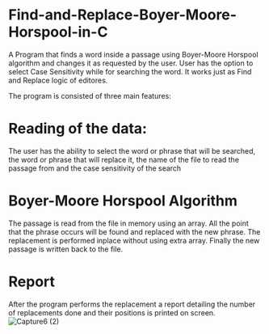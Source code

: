 # Find-and-Replace-Boyer-Moore-Horspool-in-C
A Program that finds a word inside a passage using Boyer-Moore Horspool algorithm and changes it as requested by the user. User has the option to select Case Sensitivity while for searching the word. It works just as Find and Replace logic of editores.<br/>

The program is consisted of three main features:<br/>
# Reading of the data:
The user has the ability to select the word or phrase that will be searched, the word or phrase that will replace it, the name of the file to read the passage from and the case sensitivity of the search

# Boyer-Moore Horspool Algorithm
The passage is read from the file in memory using an array. All the point that the phrase occurs will be found and replaced with the new phrase. The replacement is performed inplace without using extra array. Finally the new passage is written back to the file.

# Report
After the program performs the replacement a report detailing the number of replacements done and their positions is printed on screen.<br/>
![Capture6 (2)](https://user-images.githubusercontent.com/49107892/152588387-fc4c70b8-240d-4495-bf48-bd90edf6e557.PNG)

